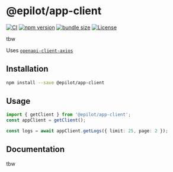 # @epilot/app-client

[![CI](https://github.com/epilot-dev/sdk-js/workflows/CI/badge.svg)](https://github.com/epilot-dev/sdk-js/actions?query=workflow%3ACI)
[![npm version](https://img.shields.io/npm/v/@epilot/app-client.svg)](https://www.npmjs.com/package/@epilot/app-client)
[![bundle size](https://img.shields.io/bundlephobia/minzip/@epilot/app-client?label=gzip%20bundle)](https://bundlephobia.com/package/@epilot/app-client)
[![License](http://img.shields.io/:license-mit-blue.svg)](https://github.com/epilot-dev/sdk-js/blob/main/LICENSE)

tbw

Uses [`openapi-client-axios`](https://github.com/openapistack/openapi-client-axios)

## Installation

```bash
npm install --save @epilot/app-client
```

## Usage

```typescript
import { getClient } from '@epilot/app-client';
const appClient = getClient();

const logs = await appClient.getLogs({ limit: 25, page: 2 });
```

## Documentation

tbw
